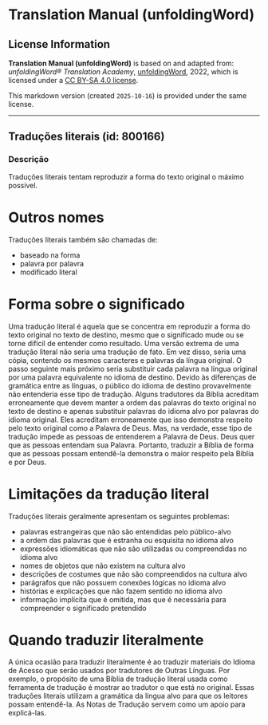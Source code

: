 # Translation Manual (unfoldingWord)

## License Information

**Translation Manual (unfoldingWord)** is based on and adapted from: _unfoldingWord® Translation Academy_, [unfoldingWord](https://unfoldingword.org/utw), 2022, which is licensed under a [CC BY-SA 4.0 license](https://creativecommons.org/licenses/by-sa/4.0/legalcode.en).

This markdown version (created `2025-10-16`) is provided under the same license.



--------------------------------

## Traduções literais (id: 800166)

### Descrição

Traduções literais tentam reproduzir a forma do texto original o máximo possível.

Outros nomes
============

Traduções literais também são chamadas de:

* baseado na forma
* palavra por palavra
* modificado literal

Forma sobre o significado
=========================

Uma tradução literal é aquela que se concentra em reproduzir a forma do texto original no texto de destino, mesmo que o significado mude ou se torne difícil de entender como resultado. Uma versão extrema de uma tradução literal não seria uma tradução de fato. Em vez disso, seria uma cópia, contendo os mesmos caracteres e palavras da língua original. O passo seguinte mais próximo seria substituir cada palavra na língua original por uma palavra equivalente no idioma de destino. Devido às diferenças de gramática entre as línguas, o público do idioma de destino provavelmente não entenderia esse tipo de tradução. Alguns tradutores da Bíblia acreditam erroneamente que devem manter a ordem das palavras do texto original no texto de destino e apenas substituir palavras do idioma alvo por palavras do idioma original. Eles acreditam erroneamente que isso demonstra respeito pelo texto original como a Palavra de Deus. Mas, na verdade, esse tipo de tradução impede as pessoas de entenderem a Palavra de Deus. Deus quer que as pessoas entendam sua Palavra. Portanto, traduzir a Bíblia de forma que as pessoas possam entendê\-la demonstra o maior respeito pela Bíblia e por Deus.

Limitações da tradução literal
==============================

Traduções literais geralmente apresentam os seguintes problemas:

* palavras estrangeiras que não são entendidas pelo público\-alvo
* a ordem das palavras que é estranha ou esquisita no idioma alvo
* expressões idiomáticas que não são utilizadas ou compreendidas no idioma alvo
* nomes de objetos que não existem na cultura alvo
* descrições de costumes que não são compreendidos na cultura alvo
* parágrafos que não possuem conexões lógicas no idioma alvo
* histórias e explicações que não fazem sentido no idioma alvo
* informação implícita que é omitida, mas que é necessária para compreender o significado pretendido

Quando traduzir literalmente
============================

A única ocasião para traduzir literalmente é ao traduzir materiais do Idioma de Acesso que serão usados por tradutores de Outras Línguas. Por exemplo, o propósito de uma Bíblia de tradução literal usada como ferramenta de tradução é mostrar ao tradutor o que está no original. Essas traduções literais utilizam a gramática da língua alvo para que os leitores possam entendê\-la. As Notas de Tradução servem como um apoio para explicá\-las.


